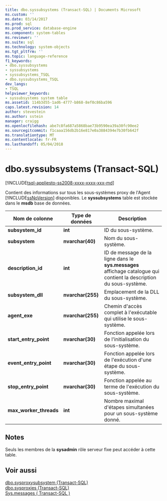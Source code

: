 ```yaml
---
title: dbo.syssubsystems (Transact-SQL) | Documents Microsoft
ms.custom: ''
ms.date: 03/14/2017
ms.prod: sql
ms.prod_service: database-engine
ms.component: system-tables
ms.reviewer: ''
ms.suite: sql
ms.technology: system-objects
ms.tgt_pltfrm: ''
ms.topic: language-reference
f1_keywords:
- dbo.syssubsystems
- syssubsystems
- syssubsystems_TSQL
- dbo.syssubsystems_TSQL
dev_langs:
- TSQL
helpviewer_keywords:
- syssubsystems system table
ms.assetid: 114b3d55-1ad6-4777-b868-8ef0c86ba596
caps.latest.revision: 14
author: stevestein
ms.author: sstein
manager: craigg
ms.openlocfilehash: abe7c8fa687a5868bae73b9590ea39a30fc90ee2
ms.sourcegitcommit: f1caaa156db2b16e817e0a3884394e7b30fb642f
ms.translationtype: MT
ms.contentlocale: fr-FR
ms.lasthandoff: 05/04/2018
---
```

# <a name="dbosyssubsystems-transact-sql"></a>dbo.syssubsystems (Transact-SQL)
[!INCLUDE[tsql-appliesto-ss2008-xxxx-xxxx-xxx-md](../../includes/tsql-appliesto-ss2008-xxxx-xxxx-xxx-md.md)]

  Contient des informations sur tous les sous-systèmes proxy de l'Agent [!INCLUDE[ssNoVersion](../../includes/ssnoversion-md.md)] disponibles. Le **syssubsystems** table est stockée dans le **msdb** base de données.  
  
|Nom de colonne|Type de données| Description|  
|-----------------|---------------|-----------------|  
|**subsystem_id**|**int**|ID du sous-système.|  
|**subsystem**|**nvarchar(40)**|Nom du sous-système.|  
|**description_id**|**int**|ID de message de la ligne dans le **sys.messages** affichage catalogue qui contient la description du sous-système.|  
|**subsystem_dll**|**nvarchar(255)**|Emplacement de la DLL du sous-système.|  
|**agent_exe**|**nvarchar(255)**|Chemin d'accès complet à l'exécutable qui utilise le sous-système.|  
|**start_entry_point**|**nvarchar(30)**|Fonction appelée lors de l'initialisation du sous-système.|  
|**event_entry_point**|**nvarchar(30)**|Fonction appelée lors de l'exécution d'une étape du sous-système.|  
|**stop_entry_point**|**nvarchar(30)**|Fonction appelée au terme de l'exécution du sous-système.|  
|**max_worker_threads**|**int**|Nombre maximal d'étapes simultanées pour un sous-système donné.|  
  
## <a name="remarks"></a>Notes  
 Seuls les membres de la **sysadmin** rôle serveur fixe peut accéder à cette table.  
  
## <a name="see-also"></a>Voir aussi  
 [dbo.sysproxysubsystem &#40;Transact-SQL&#41;](../../relational-databases/system-tables/dbo-sysproxysubsystem-transact-sql.md)   
 [dbo.sysproxies &#40;Transact-SQL&#41;](../../relational-databases/system-tables/dbo-sysproxies-transact-sql.md)   
 [Sys.messages &#40; Transact-SQL &#41;](../../relational-databases/system-catalog-views/messages-for-errors-catalog-views-sys-messages.md)  
  
  
